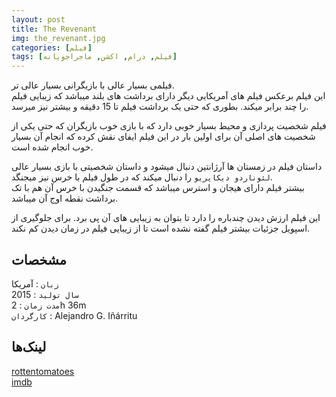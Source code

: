 ```yaml
---
layout: post
title: The Revenant
img: the_revenant.jpg
categories: [فیلم]
tags: [فیلم, درام, اکشن, ماجراجویانه]
---
```


فیلمی بسیار عالی با بازیگرانی بسیار عالی تر.  
این فیلم برعکس فیلم های آمریکایی دیگر دارای برداشت های بلند میباشد که زیبایی فیلم را چند برابر میکند.  بطوری که حتی یک برداشت فیلم تا 15 دقیقه و بیشتر نیز میرسد.  

فیلم شخصیت پردازی و محیط بسیار خوبی دارد که با بازی خوب بازیگران که حتی یکی از شخصیت های اصلی آن برای اولین بار در این فیلم ایفای نقش کرده که انجام آن بسیار خوب انجام شده است.  

داستان فیلم در زمستان ها آرژانتین دنبال میشود و داستان شخصیتی با بازی بسیار عالی `لئوناردو دیکاپریو` را دنبال میکند که در طول فیلم با خرس نیز میجنگد.  
بیشتر فیلم دارای هیجان و استرس میباشد که قسمت جنگیدن با خرس آن هم با تک برداشت نقطه اوج آن میباشد.  

این فیلم ارزش دیدن چندباره را دارد تا بتوان به زیبایی های آن پی برد. برای جلوگیری از اسپویل جزئیات بیشتر فیلم گفته نشده است تا از زیبایی فیلم در زمان دیدن کم نکند.  

## مشخصات

`زبان` : آمریکا  
`سال تولید` : 2015  
`مدت زمان` : 2h 36m  
`کارگردان` : Alejandro G. Iñárritu

## لینک‌ها

[rottentomatoes](https://www.rottentomatoes.com/m/the_revenant_2015)  
[imdb](https://www.imdb.com/title/tt1663202/)